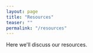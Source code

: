 ```yaml
---
layout: page
title: "Resources"
teaser: ""
permalink: "/resources"
---
```

Here we'll discuss our resources.
